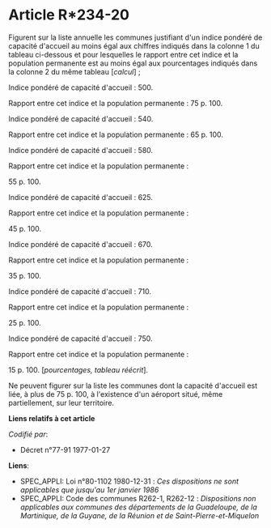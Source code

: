 # Article R*234-20

Figurent sur la liste annuelle les communes justifiant d'un indice pondéré de capacité d'accueil au moins égal aux chiffres
indiqués dans la colonne 1 du tableau ci-dessous et pour lesquelles le rapport entre cet indice et la population permanente
est au moins égal aux pourcentages indiqués dans la colonne 2 du même tableau [*calcul*] ;

Indice pondéré de capacité d'accueil : 500.

Rapport entre cet indice et la population permanente : 75 p. 100.

Indice pondéré de capacité d'accueil : 540.

Rapport entre cet indice et la population permanente : 65 p. 100.

Indice pondéré de capacité d'accueil : 580.

Rapport entre cet indice et la population permanente :

55 p. 100.

Indice pondéré de capacité d'accueil : 625.

Rapport entre cet indice et la population permanente :

45 p. 100.

Indice pondéré de capacité d'accueil : 670.

Rapport entre cet indice et la population permanente :

35 p. 100.

Indice pondéré de capacité d'accueil : 710.

Rapport entre cet indice et la population permanente :

25 p. 100.

Indice pondéré de capacité d'accueil : 750.

Rapport entre cet indice et la population permanente :

15 p. 100. [*pourcentages, tableau réécrit*].

Ne peuvent figurer sur la liste les communes dont la capacité d'accueil est liée, à plus de 75 p. 100, à l'existence d'un
aéroport situé, même partiellement, sur leur territoire.

**Liens relatifs à cet article**

_Codifié par_:

  - Décret n°77-91 1977-01-27

**Liens**:

  - SPEC_APPLI: Loi n°80-1102 1980-12-31 : *Ces dispositions ne sont applicables que jusqu'au 1er janvier 1986*
  - SPEC_APPLI: Code des communes R262-1, R262-12 : *Dispositions non applicables aux communes des départements de la Guadeloupe, de la Martinique, de la Guyane, de la Réunion et de Saint-Pierre-et-Miquelon*
